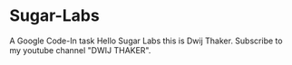 # Sugar-Labs
A Google Code-In task
Hello Sugar Labs this is Dwij Thaker. Subscribe to my youtube channel "DWIJ THAKER".
